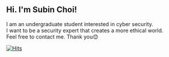 ## Hi. I'm Subin Choi!

I am an undergraduate student interested in cyber security.   
I want to be a security expert that creates a more ethical world.   
Feel free to contact me. Thank you:blush:   



[![Hits](https://hits.seeyoufarm.com/api/count/incr/badge.svg?url=https%3A%2F%2Fgithub.com%2Fdubini0&count_bg=%234F9FFF&title_bg=%23555555&icon=&icon_color=%23E7E7E7&title=hits&edge_flat=true)](https://hits.seeyoufarm.com)
